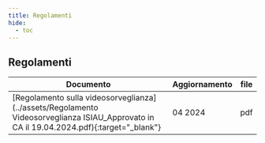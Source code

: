 ```yaml
---
title: Regolamenti
hide:
  - toc
---
```

## Regolamenti

| Documento | Aggiornamento | file |
| --- | --- | --- |
| [Regolamento sulla videosorveglianza](../assets/Regolamento Videosorveglianza ISIAU_Approvato in CA il 19.04.2024.pdf){:target="_blank"} | 04 2024 | pdf |